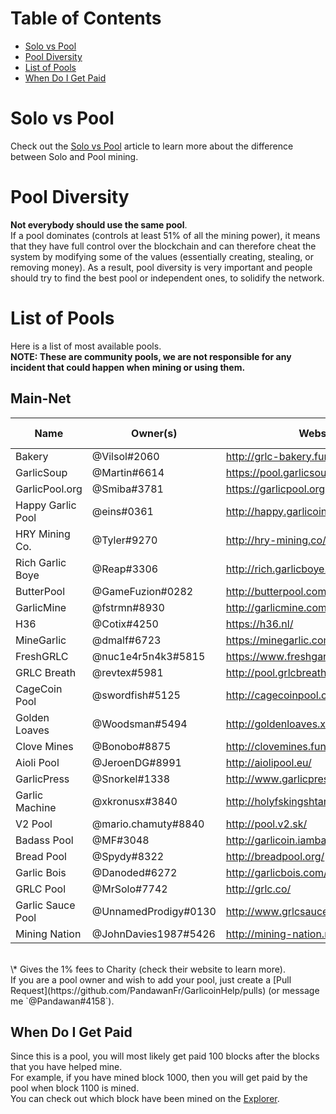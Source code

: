# Table of Contents
- [Solo vs Pool](#solo-vs-pool)
- [Pool Diversity](#pool-diversity)
- [List of Pools](#list-of-pools)
- [When Do I Get Paid](#when-do-i-get-paid)

# Solo vs Pool
Check out the [Solo vs Pool](how-to-mine.html#solo-vs-pool) article to learn more about the difference between Solo and Pool mining.

# Pool Diversity
**Not everybody should use the same pool**.  
If a pool dominates (controls at least 51% of all the mining power), it means that they have full control over the blockchain and can therefore cheat the system by modifying some of the values (essentially creating, stealing, or removing money). As a result, pool diversity is very important and people should try to find the best pool or independent ones, to solidify the network.

# List of Pools
Here is a list of most available pools.  
**NOTE: These are community pools, we are not responsible for any incident that could happen when mining or using them.**

## Main-Net
| Name              | Owner(s)             | Website                                | Pool Fee | Address                                         | Verified |
|-------------------|----------------------|----------------------------------------|----------|-------------------------------------------------|----------|
| Bakery            | @Vilsol#2060         | http://grlc-bakery.fun/                | 1%       | stratum+tcp://pool.grlc-bakery.fun:3333         | Yes      |
| GarlicSoup        | @Martin#6614         | https://pool.garlicsoup.xyz            | 1%**\*** | stratum+tcp://us.pool.garlicsoup.xyz:3333       | Yes      |
| GarlicPool.org    | @Smiba#3781          | https://garlicpool.org                 | 1%       | stratum+tcp://stratum.garlicpool.org:3333       | Yes      |
| Happy Garlic Pool | @eins#0361           | http://happy.garlicoin.fun             | 0.5%     | stratum+tcp://happy.garlicoin.fun:3210          | Yes      |
| HRY Mining Co.    | @Tyler#9270          | http://hry-mining.co/                  | 0.5%     | stratum+tcp://hry-mining.co:3032                | Yes      |
| Rich Garlic Boye  | @Reap#3306           | http://rich.garlicboye.com/            | 1%       | stratum+tcp://rich.garlicboye.com:3333          | Yes      |
| ButterPool        | @GameFuzion#0282     | http://butterpool.com/                 | 0.75%    | stratum+tcp://butterpool.com:3032               | Yes      |
| GarlicMine        | @fstrmn#8930         | http://garlicmine.com                  | 0.42%    | stratum+tcp://garlicmine.com:3333               | No       |
| H36               | @Cotix#4250          | https://h36.nl/                        | 0%       | stratum+tcp://h36.nl:3333                       | No       |
| MineGarlic        | @dmalf#6723          | https://minegarlic.com/                | 1%       | stratum+tcp://pool.minegarlic.com:3032          | No       |
| FreshGRLC         | @nuc1e4r5n4k3#5815   | https://www.freshgarlicblocks.net/     | 0%       | stratum+tcp://freshgarlicblocks.net:3032        | No       |
| GRLC Breath       | @revtex#5981         | http://pool.grlcbreath.com/            | 0.5%     | stratum+tcp://pool.grlcbreath.com:3032          | No       |
| CageCoin Pool     | @swordfish#5125      | http://cagecoinpool.com                | 1%       | stratum+tcp://cagecoinpool.com:3334             | No       |
| Golden Loaves     | @Woodsman#5494       | http://goldenloaves.xyz/               | 0.5%     | stratum+tcp://159.89.152.215:3333               | No       |
| Clove Mines       | @Bonobo#8875         | http://clovemines.fun/                 | 0.05%    | stratum+tcp://clovemines.fun:3333               | No       |
| Aioli Pool        | @JeroenDG#8991       | http://aiolipool.eu/                   | 0.5%     | stratum+tcp://mine.aiolipool.eu:3333            | No       |
| GarlicPress       | @Snorkel#1338        | http://www.garlicpress.eu              | 1%       | stratum+tcp://garlicpress.eu:3333               | No       |
| Garlic Machine    | @xkronusx#3840       | http://holyfskingshtareyouserious.com/ | 0.5%     | stratum+tcp://garlicmachine.redirectme.net:3032 | No       |
| V2 Pool           | @mario.chamuty#8840  | http://pool.v2.sk/                     | 0.5%     | stratum+tcp://pool.v2.sk:3433                   | No       |
| Badass Pool       | @MF#3048             | http://garlicoin.iambadass.com/        | 0.69%    | stratum+tcp://garlicoin.iambadass.com:3333      | No       |
| Bread Pool        | @Spydy#8322          | http://breadpool.org/                  | 0%       | stratum+tcp://breadpool.org:3333                | No       |
| Garlic Bois       | @Danoded#6272        | http://garlicbois.com/                 | 0.25%    | stratum+tcp://garlicbois.com:3333               | No       |
| GRLC Pool         | @MrSolo#7742         | http://grlc.co/                        | 0.69%    | stratum+tcp://grlc.co:3032                      | No       |
| Garlic Sauce Pool | @UnnamedProdigy#0130 | http://www.grlcsauce.fun/              | 1%       | stratum+tcp://pool.grlcsauce.fun:3333           | No       |
| Mining Nation     | @JohnDavies1987#5426 | http://mining-nation.ml/               | 0.5%     | stratum+tcp://mining-nation.ml:4008             | No       |  

<br>
\* Gives the 1% fees to Charity (check their website to learn more).  
<br>
If you are a pool owner and wish to add your pool, just create a [Pull Request](https://github.com/PandawanFr/GarlicoinHelp/pulls) (or message me `@Pandawan#4158`).

## When Do I Get Paid
Since this is a pool, you will most likely get paid 100 blocks after the blocks that you have helped mine.  
For example, if you have mined block 1000, then you will get paid by the pool when block 1100 is mined.  
You can check out which block have been mined on the [Explorer](http://explorer.garlicoin.io/).
